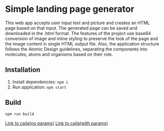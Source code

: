 # Simple landing page generator

This web app accepts user input text and picture and creates an HTML page based on that input. The generated page can be saved and downloaded in the .html format.
The features of the project use base64 conversion of image and inline styling to preserve the look of the page and the image content in single HTML output file. Also, the application structure follows the Atomic Design guidelines, separating the components into molecules, atoms and organisms based on their role.

## Installation

1. Install dependencies: `npm i`
2. Run application: `npm start`

## Build
`npm run build`

[Link to caila(no params)](https://jaicf01-dev-htz.lab.just-ai.com/deploy)
[Link to caila(with params)](https://jaicf01-dev-htz.lab.just-ai.com/?template=https://github.com/just-ai/jaicf-jaicp-caila-template)


